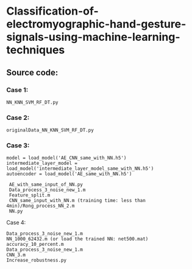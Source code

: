 # Classification-of-electromyographic-hand-gesture-signals-using-machine-learning-techniques

## Source code:
### Case 1: 
```NN_KNN_SVM_RF_DT.py```
### Case 2:
```originalData_NN_KNN_SVM_RF_DT.py```
### Case 3:
```
model = load_model('AE_CNN_same_with_NN.h5') 
intermediate_layer_model = load_model('intermediate_layer_model_same_with_NN.h5') 
autoencoder = load_model('AE_same_with_NN.h5') 
```
```
 AE_with_same_input_of_NN.py
 Data_process_3_noise_new_1.m 
 Feature_split.m
 CNN_same_input_with_NN.m (training time: less than 4min)/Rong_process_NN_2.m 
 NN.py 
```
Case 4:
```
Data_process_3_noise_new_1.m
NN_1000_62432.m (or load the trained NN: net500.mat) 
accuracy_10_percent.m 
Data_process_3_noise_new_1.m 
CNN_3.m 
Increase_robustness.py 
```

